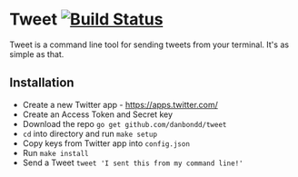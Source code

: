 # Tweet [![Build Status](https://travis-ci.org/danbondd/tweet.svg?branch=master)](https://travis-ci.org/danbondd/tweet)

Tweet is a command line tool for sending tweets from your terminal. It's as simple as that.

## Installation

* Create a new Twitter app - https://apps.twitter.com/
* Create an Access Token and Secret key
* Download the repo `go get github.com/danbondd/tweet`
* `cd` into directory and run `make setup`
* Copy keys from Twitter app into `config.json`
* Run `make install`
* Send a Tweet `tweet 'I sent this from my command line!'`
